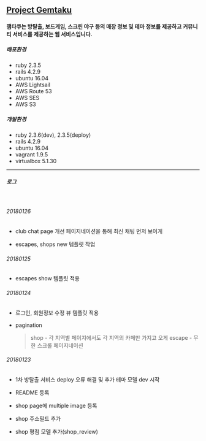 ## [Project Gemtaku](www.gemtaku.com)

#### 잼타쿠는 방탈출, 보드게임, 스크린 야구 등의 매장 정보 및 테마 정보를 제공하고 커뮤니티 서비스를 제공하는 웹 서비스입니다.

##### 배포환경
- ruby 2.3.5
- rails 4.2.9
- ubuntu 16.04
- AWS Lightsail
- AWS Route 53
- AWS SES
- AWS S3

##### 개발환경
- ruby 2.3.6(dev), 2.3.5(deploy)
- rails 4.2.9
- ubuntu 16.04
- vagrant 1.9.5
- virtualbox 5.1.30

<hr>

##### 로그
<br>

###### 20180126

- club chat page 개선 페이지네이션을 통해 최신 채팅 먼저 보이게

- escapes, shops new 템플릿 작업

###### 20180125

- escapes show 템플릿 적용

###### 20180124

- 로그인, 회원정보 수정 뷰 템플릿 적용

- pagination
  > shop - 각 지역별 페이지에서도 각 지역의 카페만 가지고 오게
  > escape - 무한 스크롤 페이지네이션

###### 20180123

- 1차 방탈출 서비스 deploy 오류 해결 및 추가 테마 모델 dev 시작

- README 등록

- shop page에 multiple image 등록

- shop 주소필드 추가

- shop 평점 모델 추가(shop_review)
